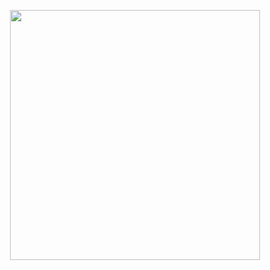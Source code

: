 <p align="center"><a href="https://laravel.com" target="_blank"><img src="https://gamelab.intelbox.tech/themes/gamelab/assets/images/light/logo.png" width="400"></a></p>
